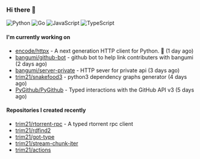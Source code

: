 ### Hi there 👋

![Python](https://img.shields.io/badge/python-3670A0?style=for-the-badge&logo=python&logoColor=ffdd54)
![Go](https://img.shields.io/badge/go-%2300ADD8.svg?style=for-the-badge&logo=go&logoColor=white)
![JavaScript](https://img.shields.io/badge/javascript-%23323330.svg?style=for-the-badge&logo=javascript&logoColor=%23F7DF1E)
![TypeScript](https://img.shields.io/badge/typescript-%23007ACC.svg?style=for-the-badge&logo=typescript&logoColor=white)

#### I'm currently working on

- [encode/httpx](https://github.com/encode/httpx) - A next generation HTTP client for Python. 🦋 (1 day ago)
- [bangumi/github-bot](https://github.com/bangumi/github-bot) - github bot to help link contributers with bangumi (2 days ago)
- [bangumi/server-private](https://github.com/bangumi/server-private) - HTTP sever for private api (3 days ago)
- [trim21/snakefood3](https://github.com/trim21/snakefood3) - python3 dependency graphs generator (4 days ago)
- [PyGithub/PyGithub](https://github.com/PyGithub/PyGithub) - Typed interactions with the GitHub API v3 (5 days ago)

#### Repositories I created recently

- [trim21/rtorrent-rpc](https://github.com/trim21/rtorrent-rpc) - A typed rtorrent rpc client
- [trim21/rdfind2](https://github.com/trim21/rdfind2)
- [trim21/got-type](https://github.com/trim21/got-type)
- [trim21/stream-chunk-iter](https://github.com/trim21/stream-chunk-iter)
- [trim21/actions](https://github.com/trim21/actions)

